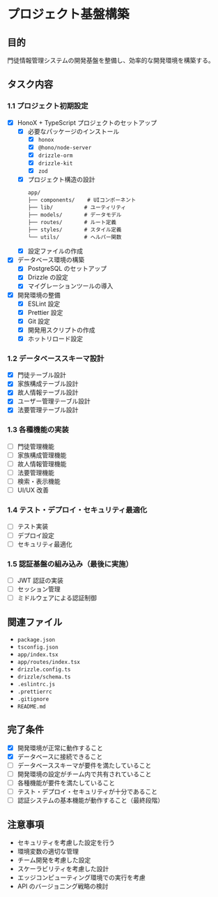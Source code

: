# プロジェクト基盤構築

## 目的

門徒情報管理システムの開発基盤を整備し、効率的な開発環境を構築する。

## タスク内容

### 1.1 プロジェクト初期設定

- [x] HonoX + TypeScript プロジェクトのセットアップ
  - [x] 必要なパッケージのインストール
    - [x] `honox`
    - [x] `@hono/node-server`
    - [x] `drizzle-orm`
    - [x] `drizzle-kit`
    - [x] `zod`
  - [x] プロジェクト構造の設計
    ```
    app/
    ├── components/    # UIコンポーネント
    ├── lib/          # ユーティリティ
    ├── models/       # データモデル
    ├── routes/       # ルート定義
    ├── styles/       # スタイル定義
    └── utils/        # ヘルパー関数
    ```
  - [x] 設定ファイルの作成
- [x] データベース環境の構築
  - [x] PostgreSQL のセットアップ
  - [x] Drizzle の設定
  - [x] マイグレーションツールの導入
- [x] 開発環境の整備
  - [x] ESLint 設定
  - [x] Prettier 設定
  - [x] Git 設定
  - [x] 開発用スクリプトの作成
  - [x] ホットリロード設定

### 1.2 データベーススキーマ設計

- [x] 門徒テーブル設計
- [x] 家族構成テーブル設計
- [x] 故人情報テーブル設計
- [x] ユーザー管理テーブル設計
- [x] 法要管理テーブル設計

### 1.3 各種機能の実装

- [ ] 門徒管理機能
- [ ] 家族構成管理機能
- [ ] 故人情報管理機能
- [ ] 法要管理機能
- [ ] 検索・表示機能
- [ ] UI/UX 改善

### 1.4 テスト・デプロイ・セキュリティ最適化

- [ ] テスト実装
- [ ] デプロイ設定
- [ ] セキュリティ最適化

### 1.5 認証基盤の組み込み（最後に実施）

- [ ] JWT 認証の実装
- [ ] セッション管理
- [ ] ミドルウェアによる認証制御

## 関連ファイル

- `package.json`
- `tsconfig.json`
- `app/index.tsx`
- `app/routes/index.tsx`
- `drizzle.config.ts`
- `drizzle/schema.ts`
- `.eslintrc.js`
- `.prettierrc`
- `.gitignore`
- `README.md`

## 完了条件

- [x] 開発環境が正常に動作すること
- [x] データベースに接続できること
- [ ] データベーススキーマが要件を満たしていること
- [ ] 開発環境の設定がチーム内で共有されていること
- [ ] 各種機能が要件を満たしていること
- [ ] テスト・デプロイ・セキュリティが十分であること
- [ ] 認証システムの基本機能が動作すること（最終段階）

## 注意事項

- セキュリティを考慮した設定を行う
- 環境変数の適切な管理
- チーム開発を考慮した設定
- スケーラビリティを考慮した設計
- エッジコンピューティング環境での実行を考慮
- API のバージョニング戦略の検討

